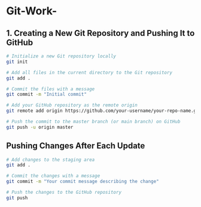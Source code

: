 # Git-Work-

## 1. Creating a New Git Repository and Pushing It to GitHub

```sh
# Initialize a new Git repository locally
git init

# Add all files in the current directory to the Git repository
git add .

# Commit the files with a message
git commit -m "Initial commit"

# Add your GitHub repository as the remote origin
git remote add origin https://github.com/your-username/your-repo-name.git

# Push the commit to the master branch (or main branch) on GitHub
git push -u origin master

```

## Pushing Changes After Each Update

```sh
# Add changes to the staging area
git add .

# Commit the changes with a message
git commit -m "Your commit message describing the change"

# Push the changes to the GitHub repository
git push

```
